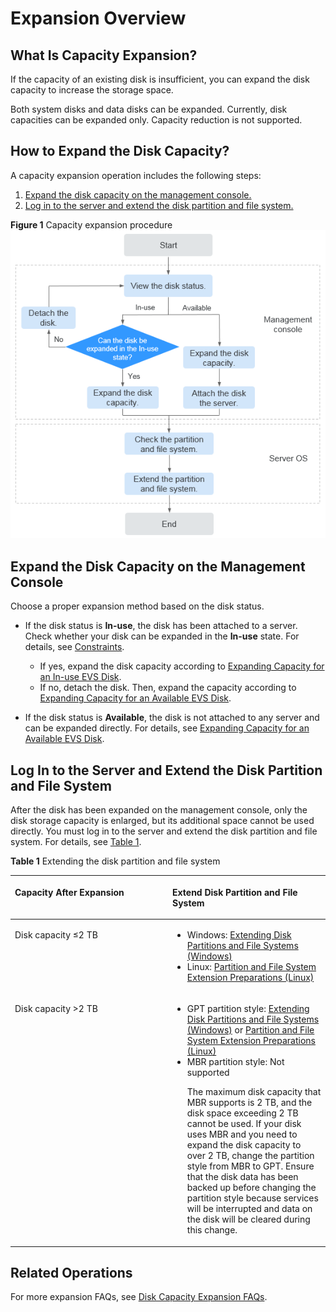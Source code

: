 # Expansion Overview<a name="evs_01_0006"></a>

## What Is Capacity Expansion?<a name="section1493121695811"></a>

If the capacity of an existing disk is insufficient, you can expand the disk capacity to increase the storage space.

Both system disks and data disks can be expanded. Currently, disk capacities can be expanded only. Capacity reduction is not supported.

## How to Expand the Disk Capacity?<a name="section173511542246"></a>

A capacity expansion operation includes the following steps:

1.  [Expand the disk capacity on the management console.](#section87622024418)
2.  [Log in to the server and extend the disk partition and file system.](#section487311389414)

**Figure  1**  Capacity expansion procedure<a name="fig76833489137"></a>  
![](figures/capacity-expansion-procedure.png "capacity-expansion-procedure")

## Expand the Disk Capacity on the Management Console<a name="section87622024418"></a>

Choose a proper expansion method based on the disk status. 

-   If the disk status is  **In-use**, the disk has been attached to a server. Check whether your disk can be expanded in the  **In-use**  state. For details, see  [Constraints](expanding-capacity-for-an-in-use-evs-disk.md#section158147122515).
    -   If yes, expand the disk capacity according to  [Expanding Capacity for an In-use EVS Disk](expanding-capacity-for-an-in-use-evs-disk.md).
    -   If no, detach the disk. Then, expand the capacity according to  [Expanding Capacity for an Available EVS Disk](expanding-capacity-for-an-available-evs-disk.md).

-   If the disk status is  **Available**, the disk is not attached to any server and can be expanded directly. For details, see  [Expanding Capacity for an Available EVS Disk](expanding-capacity-for-an-available-evs-disk.md).

## Log In to the Server and Extend the Disk Partition and File System<a name="section487311389414"></a>

After the disk has been expanded on the management console, only the disk storage capacity is enlarged, but its additional space cannot be used directly. You must log in to the server and extend the disk partition and file system. For details, see  [Table 1](#table458383431811).

**Table  1**  Extending the disk partition and file system

<a name="table458383431811"></a>
<table><thead align="left"><tr id="row3584153411812"><th class="cellrowborder" valign="top" width="50%" id="mcps1.2.3.1.1"><p id="p17584123417187"><a name="p17584123417187"></a><a name="p17584123417187"></a>Capacity After Expansion</p>
</th>
<th class="cellrowborder" valign="top" width="50%" id="mcps1.2.3.1.2"><p id="p1858419349186"><a name="p1858419349186"></a><a name="p1858419349186"></a>Extend Disk Partition and File System</p>
</th>
</tr>
</thead>
<tbody><tr id="row15584133410181"><td class="cellrowborder" valign="top" width="50%" headers="mcps1.2.3.1.1 "><p id="p20584234101814"><a name="p20584234101814"></a><a name="p20584234101814"></a>Disk capacity ≤2 TB</p>
</td>
<td class="cellrowborder" valign="top" width="50%" headers="mcps1.2.3.1.2 "><a name="ul1792564894112"></a><a name="ul1792564894112"></a><ul id="ul1792564894112"><li>Windows: <a href="extending-disk-partitions-and-file-systems-(windows).md">Extending Disk Partitions and File Systems (Windows)</a></li><li>Linux: <a href="partition-and-file-system-extension-preparations-(linux).md">Partition and File System Extension Preparations (Linux)</a></li></ul>
</td>
</tr>
<tr id="row35841834121815"><td class="cellrowborder" valign="top" width="50%" headers="mcps1.2.3.1.1 "><p id="p185841834141811"><a name="p185841834141811"></a><a name="p185841834141811"></a>Disk capacity &gt;2 TB</p>
</td>
<td class="cellrowborder" valign="top" width="50%" headers="mcps1.2.3.1.2 "><a name="ul15171154910427"></a><a name="ul15171154910427"></a><ul id="ul15171154910427"><li>GPT partition style: <a href="extending-disk-partitions-and-file-systems-(windows).md">Extending Disk Partitions and File Systems (Windows)</a> or <a href="partition-and-file-system-extension-preparations-(linux).md">Partition and File System Extension Preparations (Linux)</a></li><li>MBR partition style: Not supported<p id="p7650194892910"><a name="p7650194892910"></a><a name="p7650194892910"></a>The maximum disk capacity that MBR supports is 2 TB, and the disk space exceeding 2 TB cannot be used. If your disk uses MBR and you need to expand the disk capacity to over 2 TB, change the partition style from MBR to GPT. Ensure that the disk data has been backed up before changing the partition style because services will be interrupted and data on the disk will be cleared during this change.</p>
</li></ul>
</td>
</tr>
</tbody>
</table>

## Related Operations<a name="section387117383196"></a>

For more expansion FAQs, see  [Disk Capacity Expansion FAQs](disk_capacity_expansion_faqs).

